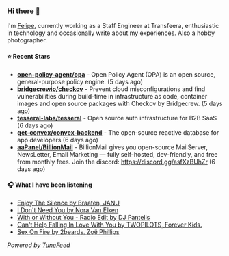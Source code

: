 ### Hi there 👋

I'm [Felipe](https://felipevm.com), currently working as a Staff Engineer at Transfeera, enthusiastic in technology and occasionally write about my experiences. Also a hobby photographer.

#### ⭐ Recent Stars
- **[open-policy-agent/opa](https://github.com/open-policy-agent/opa)** - Open Policy Agent (OPA) is an open source, general-purpose policy engine. (5 days ago)
- **[bridgecrewio/checkov](https://github.com/bridgecrewio/checkov)** - Prevent cloud misconfigurations and find vulnerabilities during build-time in infrastructure as code, container images and open source packages with Checkov by Bridgecrew. (5 days ago)
- **[tesseral-labs/tesseral](https://github.com/tesseral-labs/tesseral)** - Open source auth infrastructure for B2B SaaS (6 days ago)
- **[get-convex/convex-backend](https://github.com/get-convex/convex-backend)** - The open-source reactive database for app developers (6 days ago)
- **[aaPanel/BillionMail](https://github.com/aaPanel/BillionMail)** - BillionMail gives you open-source MailServer, NewsLetter,  Email Marketing — fully self-hosted, dev-friendly, and free from monthly fees. Join the discord: https://discord.gg/asfXzBUhZr (6 days ago)

#### 🎧 What I have been listening
- [Enjoy The Silence by Braaten, JANU](https://open.spotify.com/track/1204BOLkZU4LoQCWkZ2zPQ)
- [I Don&#39;t Need You by Nora Van Elken](https://open.spotify.com/track/08hBQCNt6DRzZQs8gkJEIL)
- [With or Without You - Radio Edit by DJ Pantelis](https://open.spotify.com/track/4b5xfjE6GhEVkyw9eRk2Wg)
- [Can&#39;t Help Falling In Love With You by TWOPILOTS, Forever Kids.](https://open.spotify.com/track/7kGiOCt0ykF3HNGlRcNdkW)
- [Sex On Fire by 2beards, Zoë Phillips](https://open.spotify.com/track/1klCIz6RrwhL2bSe8zYafQ)

_Powered by [TuneFeed](https://tunefeed.app?ref=github.com)_
